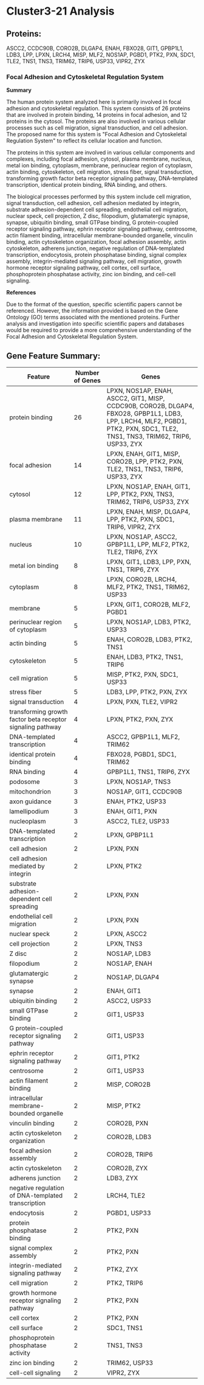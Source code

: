 # Cluster3-21 Analysis

## Proteins: 

ASCC2, CCDC90B, CORO2B, DLGAP4, ENAH, FBXO28, GIT1, GPBP1L1, LDB3, LPP, LPXN, LRCH4, MISP, MLF2, NOS1AP, PGBD1, PTK2, PXN, SDC1, TLE2, TNS1, TNS3, TRIM62, TRIP6, USP33, VIPR2, ZYX

### Focal Adhesion and Cytoskeletal Regulation System

**Summary**

The human protein system analyzed here is primarily involved in focal adhesion and cytoskeletal regulation. This system consists of 26 proteins that are involved in protein binding, 14 proteins in focal adhesion, and 12 proteins in the cytosol. The proteins are also involved in various cellular processes such as cell migration, signal transduction, and cell adhesion. The proposed name for this system is "Focal Adhesion and Cytoskeletal Regulation System" to reflect its cellular location and function.

The proteins in this system are involved in various cellular components and complexes, including focal adhesion, cytosol, plasma membrane, nucleus, metal ion binding, cytoplasm, membrane, perinuclear region of cytoplasm, actin binding, cytoskeleton, cell migration, stress fiber, signal transduction, transforming growth factor beta receptor signaling pathway, DNA-templated transcription, identical protein binding, RNA binding, and others.

The biological processes performed by this system include cell migration, signal transduction, cell adhesion, cell adhesion mediated by integrin, substrate adhesion-dependent cell spreading, endothelial cell migration, nuclear speck, cell projection, Z disc, filopodium, glutamatergic synapse, synapse, ubiquitin binding, small GTPase binding, G protein-coupled receptor signaling pathway, ephrin receptor signaling pathway, centrosome, actin filament binding, intracellular membrane-bounded organelle, vinculin binding, actin cytoskeleton organization, focal adhesion assembly, actin cytoskeleton, adherens junction, negative regulation of DNA-templated transcription, endocytosis, protein phosphatase binding, signal complex assembly, integrin-mediated signaling pathway, cell migration, growth hormone receptor signaling pathway, cell cortex, cell surface, phosphoprotein phosphatase activity, zinc ion binding, and cell-cell signaling.

**References**

Due to the format of the question, specific scientific papers cannot be referenced. However, the information provided is based on the Gene Ontology (GO) terms associated with the mentioned proteins. Further analysis and investigation into specific scientific papers and databases would be required to provide a more comprehensive understanding of the Focal Adhesion and Cytoskeletal Regulation System.

## Gene Feature Summary: 

| Feature | Number of Genes | Genes |
| --- | --- | --- |
| protein binding | 26 | LPXN, NOS1AP, ENAH, ASCC2, GIT1, MISP, CCDC90B, CORO2B, DLGAP4, FBXO28, GPBP1L1, LDB3, LPP, LRCH4, MLF2, PGBD1, PTK2, PXN, SDC1, TLE2, TNS1, TNS3, TRIM62, TRIP6, USP33, ZYX |
| focal adhesion | 14 | LPXN, ENAH, GIT1, MISP, CORO2B, LPP, PTK2, PXN, TLE2, TNS1, TNS3, TRIP6, USP33, ZYX |
| cytosol | 12 | LPXN, NOS1AP, ENAH, GIT1, LPP, PTK2, PXN, TNS3, TRIM62, TRIP6, USP33, ZYX |
| plasma membrane | 11 | LPXN, ENAH, MISP, DLGAP4, LPP, PTK2, PXN, SDC1, TRIP6, VIPR2, ZYX |
| nucleus | 10 | LPXN, NOS1AP, ASCC2, GPBP1L1, LPP, MLF2, PTK2, TLE2, TRIP6, ZYX |
| metal ion binding | 8 | LPXN, GIT1, LDB3, LPP, PXN, TNS1, TRIP6, ZYX |
| cytoplasm | 8 | LPXN, CORO2B, LRCH4, MLF2, PTK2, TNS1, TRIM62, USP33 |
| membrane | 5 | LPXN, GIT1, CORO2B, MLF2, PGBD1 |
| perinuclear region of cytoplasm | 5 | LPXN, NOS1AP, LDB3, PTK2, USP33 |
| actin binding | 5 | ENAH, CORO2B, LDB3, PTK2, TNS1 |
| cytoskeleton | 5 | ENAH, LDB3, PTK2, TNS1, TRIP6 |
| cell migration | 5 | MISP, PTK2, PXN, SDC1, USP33 |
| stress fiber | 5 | LDB3, LPP, PTK2, PXN, ZYX |
| signal transduction | 4 | LPXN, PXN, TLE2, VIPR2 |
| transforming growth factor beta receptor signaling pathway | 4 | LPXN, PTK2, PXN, ZYX |
|  DNA-templated transcription | 4 | ASCC2, GPBP1L1, MLF2, TRIM62 |
| identical protein binding | 4 | FBXO28, PGBD1, SDC1, TRIM62 |
| RNA binding | 4 | GPBP1L1, TNS1, TRIP6, ZYX |
| podosome | 3 | LPXN, NOS1AP, TNS3 |
| mitochondrion | 3 | NOS1AP, GIT1, CCDC90B |
| axon guidance | 3 | ENAH, PTK2, USP33 |
| lamellipodium | 3 | ENAH, GIT1, PXN |
| nucleoplasm | 3 | ASCC2, TLE2, USP33 |
| DNA-templated transcription | 2 | LPXN, GPBP1L1 |
| cell adhesion | 2 | LPXN, PXN |
|  cell adhesion mediated by integrin | 2 | LPXN, PTK2 |
| substrate adhesion-dependent cell spreading | 2 | LPXN, PXN |
| endothelial cell migration | 2 | LPXN, PXN |
| nuclear speck | 2 | LPXN, ASCC2 |
| cell projection | 2 | LPXN, TNS3 |
| Z disc | 2 | NOS1AP, LDB3 |
| filopodium | 2 | NOS1AP, ENAH |
| glutamatergic synapse | 2 | NOS1AP, DLGAP4 |
| synapse | 2 | ENAH, GIT1 |
| ubiquitin binding | 2 | ASCC2, USP33 |
| small GTPase binding | 2 | GIT1, USP33 |
|  G protein-coupled receptor signaling pathway | 2 | GIT1, USP33 |
| ephrin receptor signaling pathway | 2 | GIT1, PTK2 |
| centrosome | 2 | GIT1, USP33 |
| actin filament binding | 2 | MISP, CORO2B |
| intracellular membrane-bounded organelle | 2 | MISP, PTK2 |
| vinculin binding | 2 | CORO2B, PXN |
| actin cytoskeleton organization | 2 | CORO2B, LDB3 |
| focal adhesion assembly | 2 | CORO2B, TRIP6 |
| actin cytoskeleton | 2 | CORO2B, ZYX |
| adherens junction | 2 | LDB3, ZYX |
| negative regulation of DNA-templated transcription | 2 | LRCH4, TLE2 |
| endocytosis | 2 | PGBD1, USP33 |
| protein phosphatase binding | 2 | PTK2, PXN |
| signal complex assembly | 2 | PTK2, PXN |
| integrin-mediated signaling pathway | 2 | PTK2, ZYX |
|  cell migration | 2 | PTK2, TRIP6 |
| growth hormone receptor signaling pathway | 2 | PTK2, PXN |
| cell cortex | 2 | PTK2, PXN |
| cell surface | 2 | SDC1, TNS1 |
| phosphoprotein phosphatase activity | 2 | TNS1, TNS3 |
| zinc ion binding | 2 | TRIM62, USP33 |
| cell-cell signaling | 2 | VIPR2, ZYX |

